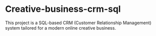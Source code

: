 # Creative-business-crm-sql
This  project is a SQL-based CRM (Customer Relationship Management) system tailored for a modern online creative business.
